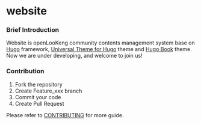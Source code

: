 # website

### Brief Introduction

Website is openLooKeng community contents management system base on [Hugo](https://gohugo.io/) framework, [Universal Theme for Hugo](https://github.com/devcows/hugo-universal-theme) theme and [Hugo Book](https://github.com/alex-shpak/hugo-book) theme. Now we are under developing, and welcome to join us!

### Contribution

1. Fork the repository
2. Create Feature_xxx branch
3. Commit your code
4. Create Pull Request

Please refer to [CONTRIBUTING](./CONTRIBUTING.md) for more guide.
